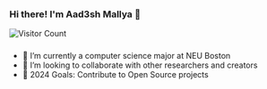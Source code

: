 <!---
aad3sh/aad3sh is a ✨ special ✨ repository because its `README.md` (this file) appears on your GitHub profile.
You can click the Preview link to take a look at your changes.
--->


### Hi there! I'm Aad3sh Mallya  👋
![Visitor Count](https://profile-counter.glitch.me/aad3sh/count.svg)

###
- 🌱 I’m currently a computer science major at NEU Boston
- 👯 I’m looking to collaborate with other researchers and creators
- 🥅 2024 Goals: Contribute to Open Source projects
